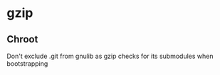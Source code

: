 # gzip

## Chroot

Don't exclude .git from gnulib as gzip checks for its submodules when 
bootstrapping
